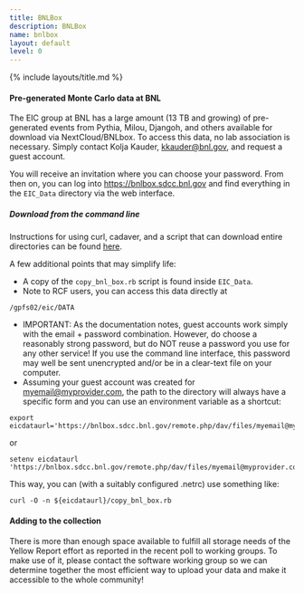 ```yaml
---
title: BNLBox
description: BNLBox
name: bnlbox
layout: default
level: 0
---
```


{% include layouts/title.md %}

#### Pre-generated Monte Carlo data at BNL

The EIC group at BNL has a large amount (13 TB and growing) of
pre-generated events from Pythia, Milou, Djangoh, and others available
for download via NextCloud/BNLbox.
To access this data, no lab association is necessary. Simply contact Kolja Kauder, kkauder@bnl.gov, and request a guest account.

You will receive an invitation where you can choose your password. From then on, you can log into
https://bnlbox.sdcc.bnl.gov
and find everything in the ```EIC_Data``` directory via the web interface.


##### Download from the command line ####

Instructions for using curl, cadaver, and a script that can download entire directories can be found
[here](https://racfjira.atlassian.net/wiki/spaces/BBD/pages/604307461/How+To+Access+BNL+Box+From+The+Command+Line).

A few additional points that may simplify life:
* A copy of the ```copy_bnl_box.rb``` script is found inside ```EIC_Data```.
* Note to RCF users, you can access this data directly at
```
/gpfs02/eic/DATA
```
* IMPORTANT: As the documentation notes, guest accounts work simply with the email + password combination. However, do choose a reasonably strong password, but do NOT reuse a password you use for any other service! If you use the command line interface, this password may well be sent unencrypted and/or be in a clear-text file on your computer.
* Assuming your guest account was created for myemail@myprovider.com, the path to the directory will always have a specific form and you can use an environment variable as a shortcut:
```
export eicdataurl='https://bnlbox.sdcc.bnl.gov/remote.php/dav/files/myemail@myprovider.com/EIC_Data'
```
or
```
setenv eicdataurl 'https://bnlbox.sdcc.bnl.gov/remote.php/dav/files/myemail@myprovider.com/EIC_Data'
```
This way, you can (with a suitably configured .netrc) use something like:
```
curl -O -n ${eicdataurl}/copy_bnl_box.rb
```


#### Adding to the collection ####
There is more than enough space available to fulfill all storage needs
of the Yellow Report effort as reported in the recent poll to working
groups. To make use of it, please contact the software working group
so we can determine together the most efficient way to upload your
data and make it accessible to the whole community!
